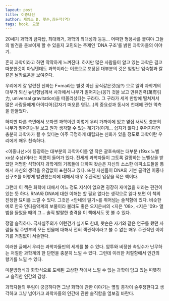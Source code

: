 ```yaml
---
layout: post
title: 이중나선
author: 제임스 D. 왓슨,최돈착(역)
tags: book, 교양
---
```


20세기 과학의 금자탑, 최대쾌거, 과학의 최대성과 등등... 어떠한 형용사를 붙여야 그들의 발견을 돋보이게 할 수 있을지 고민되는 주제인 'DNA 구조'를 밝힌 과학자들의 이야기.

흔히 과학이라고 하면 딱딱하게 느껴진다. 하지만 많은 사람들이 알고 있는 과학은 결코 따분한것이 아닐텐데도 과학이라는 이름으로 포장된 대부분의 것은 엄청난 엄숙함과 칼같은 날카로움을 보여준다.

우리에게 잘 알련진 신화는 F=ma라는 별것 아닌 공식같은것(응?) 으로 일약 과학계의 대부가 되신 뉴턴형님께서 사과에서 나무가 떨어지는(응?) 것을 보고 만유인력(萬有引力, universal gravitation)을 떠올리셨다는 구라다. 그 구라가 세계 만방에 떨쳐져서 많은 사람들에게 아이디어(갑자기 떠오른 영감...)의 중요성과 동시에 천재에 관한 억측을 만들었다.

하지만 다른 측면에서 보자면 과학이란 이렇게 우리 가까이에 있고 옆집 새댁도 충분히 나무가 떨어지는걸 보고 뭔가 생각할 수 있는 계기가(이게... 쉽지가 않다.) 주어지다면 충분히 과학자가 될 수 있다는 아주 극명하게 대립되는 신화가 있을 정도로 과학이란 우리에게 매우 친숙하다.

<이중나선>에 등장하는 대부분의 과학자이름 옆 작은 괄호속에는 대부분 (19xx 노벨 xx상 수상)이라는 이름이 들어가 있다. 전세계 과학자들이 그토록 갈망하는 노벨상을 받았던 저명한 석학이자 과학계의 거목들에 대하여 왓슨은 자신의 소소한 에피소드들을 통해서 자신의 생각을 유감없이 표현하고 있다. 또한 자신들이 DNA의 기본 골격인 이중나선구조를 어떻게 발견했는지에 대해서 매우 주관적인 입장을 적은 책이다.

그런데 이 책은 화학에 대해서 어느 정도 지식이 없으면 굉장히 재미없을 꺼라는 편견이 있는 듯 하다. RNA와 DNA에 대한 이해는 할 필요 없다는 생각으로 읽다 보면 이 책의 진정한 묘미를 느낄 수 있다. 그것은 <안네의 일기>를 뛰어넘는 솔직함에 있다. 비슷한 예로 한국 인디음악계의 보물이라 불러도 좋은 오지은씨의 <지은 '08>, <지은 '09> 앨범을 들었을 때의 그... 솔직 발랄한 충격을 이 책에서도 맛 볼 수 있다.

정말 솔직하다. 극사실주의가 이런건가 싶기도 한데, 왓슨은 자기와 같은 연구를 했던 사람들 및 주변부의 모든 인물에 대해서 전혀 객관적이라고 볼 수 없는 매우 주관적인 이야기를 거침없이 서술한다.

이러한 글에서 우리는 과학자들만의 세계를 볼 수 있다. 암투와 비정한 속임수가 난무하는 처절한 과학계의 한 단면을 충분히 느낄 수 있다. 그런데 이러한 처절함에서 인간의 향기를 느낄 수 있다.

미분방정식과 화학식으로 도배된 고상한 책에서 느낄 수 없는 과학이 담고 있는 따뜻하고 솔직한 인간의 감성.

과학자들의 무림이 궁금하다면 그냥 화학에 관한 이야기는 옆짚 총각이 술주정한다고 생각하고 그냥 넘어가고 과학자들의 인간에 관한 솔직함을 옆보길 바란다.